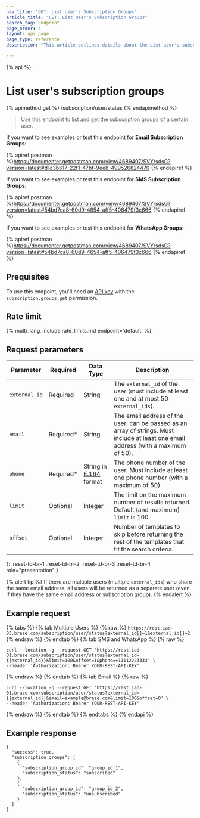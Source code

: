 ```yaml
---
nav_title: "GET: List User's Subscription Groups"
article_title: "GET: List User's Subscription Groups"
search_tag: Endpoint
page_order: 4
layout: api_page
page_type: reference
description: "This article outlines details about the List user's subscription groups Braze endpoint."

---
```

{% api %}
# List user's subscription groups
{% apimethod get %}
/subscription/user/status
{% endapimethod %}

> Use this endpoint to list and get the subscription groups of a certain user.

If you want to see examples or test this endpoint for **Email Subscription Groups**:

{% apiref postman %}https://documenter.getpostman.com/view/4689407/SVYrsdsG?version=latest#d1c3b617-22f1-47bf-9ee8-499526824470 {% endapiref %}

If you want to see examples or test this endpoint for **SMS Subscription Groups**:

{% apiref postman %}https://documenter.getpostman.com/view/4689407/SVYrsdsG?version=latest#54bd7ca8-60d9-4654-aff5-406479f3c666 {% endapiref %}

If you want to see examples or test this endpoint for **WhatsApp Groups**:

{% apiref postman %}https://documenter.getpostman.com/view/4689407/SVYrsdsG?version=latest#54bd7ca8-60d9-4654-aff5-406479f3c666 {% endapiref %}

## Prequisites

To use this endpoint, you'll need an [API key]({{site.baseurl}}/api/basics#rest-api-key/) with the `subscription.groups.get` permission.

## Rate limit

{% multi_lang_include rate_limits.md endpoint='default' %}

## Request parameters

| Parameter | Required | Data Type | Description |
|---|---|---|---|
| `external_id`  | Required | String | The `external_id` of the user (must include at least one and at most 50 `external_ids`). |
| `email`  |  Required* | String | The email address of the user, can be passed as an array of strings. Must include at least one email address (with a maximum of 50). |
| `phone` | Required* | String in [E.164](https://en.wikipedia.org/wiki/E.164) format | The phone number of the user. Must include at least one phone number (with a maximum of 50). |
| `limit` | Optional | Integer | The limit on the maximum number of results returned. Default (and maximum) `limit` is 100. |
| `offset`  |  Optional | Integer | Number of templates to skip before returning the rest of the templates that fit the search criteria. |
{: .reset-td-br-1 .reset-td-br-2 .reset-td-br-3  .reset-td-br-4 role="presentation" }

{% alert tip %}
If there are multiple users (multiple `external_ids`) who share the same email address, all users will be returned as a separate user (even if they have the same email address or subscription group).
{% endalert %}

## Example request 

{% tabs %}
{% tab Multiple Users %}
{% raw %}
`https://rest.iad-03.braze.com/subscription/user/status?external_id[]=1&external_id[]=2`
{% endraw %}
{% endtab %}
{% tab SMS and WhatsApp %}
{% raw %}
```
curl --location -g --request GET 'https://rest.iad-01.braze.com/subscription/user/status?external_id={{external_id}}&limit=100&offset=1&phone=+11112223333' \
--header 'Authorization: Bearer YOUR-REST-API-KEY'
```
{% endraw %}
{% endtab %}
{% tab Email %}
{% raw %}
```
curl --location -g --request GET 'https://rest.iad-01.braze.com/subscription/user/status?external_id={{external_id}}&email=example@braze.com&limit=100&offset=0' \
--header 'Authorization: Bearer YOUR-REST-API-KEY'
```
{% endraw %}
{% endtab %}
{% endtabs %}
{% endapi %}

## Example response

```
{
  "success": true,
  "subscription_groups": [
    {
      "subscription_group_id": "group_id_1",
      "subscription_status": "subscribed"
    },
    {
      "subscription_group_id": "group_id_2",
      "subscription_status": "unsubscribed"
    }
  ]
}
```

